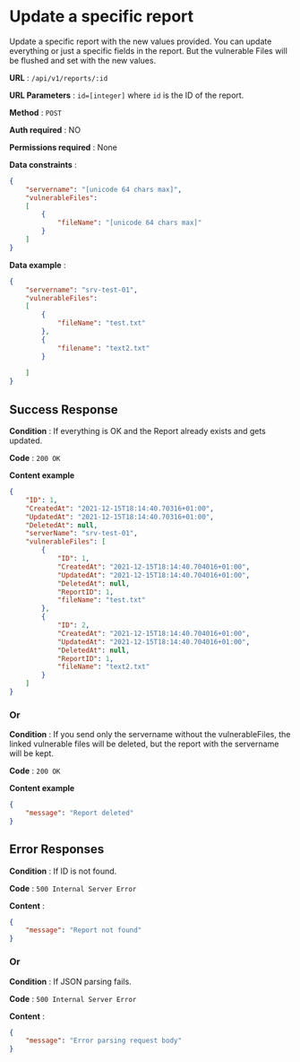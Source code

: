 # Update a specific report

Update a specific report with the new values provided. You can update everything or just a specific fields in the report. But the vulnerable Files will be flushed and set with the new values.

**URL** : `/api/v1/reports/:id`

**URL Parameters** : `id=[integer]` where `id` is the ID of the report.

**Method** : `POST`

**Auth required** : NO

**Permissions required** : None

**Data constraints** :

```json
{
    "servername": "[unicode 64 chars max]",
    "vulnerableFiles": 
    [
        {
            "fileName": "[unicode 64 chars max]"
        }       
    ]
}
```

**Data example** :

```json
{
    "servername": "srv-test-01",
    "vulnerableFiles": 
    [
        {
            "fileName": "test.txt"
        },
        {
            "filename": "text2.txt"
        }
        
    ]
}
```

## Success Response

**Condition** : If everything is OK and the Report already exists and gets updated.

**Code** : `200 OK`

**Content example**

```json
{
    "ID": 1,
    "CreatedAt": "2021-12-15T18:14:40.70316+01:00",
    "UpdatedAt": "2021-12-15T18:14:40.70316+01:00",
    "DeletedAt": null,
    "serverName": "srv-test-01",
    "vulnerableFiles": [
        {
            "ID": 1,
            "CreatedAt": "2021-12-15T18:14:40.704016+01:00",
            "UpdatedAt": "2021-12-15T18:14:40.704016+01:00",
            "DeletedAt": null,
            "ReportID": 1,
            "fileName": "test.txt"
        },
        {
            "ID": 2,
            "CreatedAt": "2021-12-15T18:14:40.704016+01:00",
            "UpdatedAt": "2021-12-15T18:14:40.704016+01:00",
            "DeletedAt": null,
            "ReportID": 1,
            "fileName": "text2.txt"
        }
    ]
}
```

### Or

**Condition** : If you send only the servername without the vulnerableFiles, the linked vulnerable files will be deleted, but the report with the servername will be kept.

**Code** : `200 OK`

**Content example**

```json
{
    "message": "Report deleted"
}
```

## Error Responses

**Condition** : If ID is not found.

**Code** : `500 Internal Server Error`

**Content** : 
```json
{
    "message": "Report not found"
}
```

### Or

**Condition** : If JSON parsing fails.

**Code** : `500 Internal Server Error`

**Content** :

```json
{
    "message": "Error parsing request body"
}
```